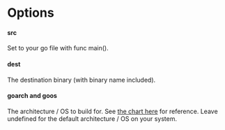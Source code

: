 # Options

#### src
Set to your go file with func main().

#### dest
The destination binary (with binary name included).

#### goarch and goos
The architecture / OS to build for. See [the chart here](https://golang.org/doc/install/source) for reference. Leave undefined for the default architecture / OS on your system.